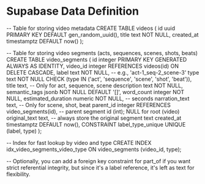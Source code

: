 # Supabase Data Definition

-- Table for storing video metadata
CREATE TABLE videos (
  id uuid PRIMARY KEY DEFAULT gen_random_uuid(),
  title text NOT NULL,
  created_at timestamptz DEFAULT now()
);

-- Table for storing video segments (acts, sequences, scenes, shots, beats)
CREATE TABLE video_segments (
  id integer PRIMARY KEY GENERATED ALWAYS AS IDENTITY,
  video_id integer REFERENCES videos(id) ON DELETE CASCADE,
  label text NOT NULL, -- e.g., 'act-1_seq-2_scene-3'
  type text NOT NULL CHECK (type IN ('act', 'sequence', 'scene', 'shot', 'beat')),
  title text, -- Only for act, sequence, scene
  description text NOT NULL,
  semantic_tags jsonb NOT NULL DEFAULT '[]',
  word_count integer NOT NULL,
  estimated_duration numeric NOT NULL, -- seconds
  narration_text text, -- Only for scene, shot, beat
  parent_id integer REFERENCES video_segments(id), -- parent segment id (int); NULL for root (video)
  original_text text, -- always store the original segment text
  created_at timestamptz DEFAULT now(),
  CONSTRAINT label_type_unique UNIQUE (label, type)
);

-- Index for fast lookup by video and type
CREATE INDEX idx_video_segments_video_type ON video_segments (video_id, type);

-- Optionally, you can add a foreign key constraint for part_of if you want strict referential integrity, but since it's a label reference, it's left as text for flexibility.

